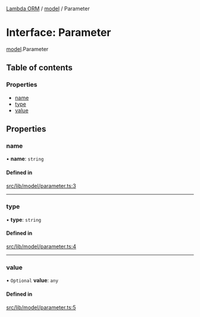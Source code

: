 [Lambda ORM](../README.md) / [model](../modules/model.md) / Parameter

# Interface: Parameter

[model](../modules/model.md).Parameter

## Table of contents

### Properties

- [name](model.Parameter.md#name)
- [type](model.Parameter.md#type)
- [value](model.Parameter.md#value)

## Properties

### name

• **name**: `string`

#### Defined in

[src/lib/model/parameter.ts:3](https://github.com/FlavioLionelRita/lambdaorm/blob/7350fa3/src/lib/model/parameter.ts#L3)

___

### type

• **type**: `string`

#### Defined in

[src/lib/model/parameter.ts:4](https://github.com/FlavioLionelRita/lambdaorm/blob/7350fa3/src/lib/model/parameter.ts#L4)

___

### value

• `Optional` **value**: `any`

#### Defined in

[src/lib/model/parameter.ts:5](https://github.com/FlavioLionelRita/lambdaorm/blob/7350fa3/src/lib/model/parameter.ts#L5)
